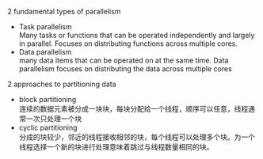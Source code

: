 2 fundamental types of parallelism  
- Task parallelism  
  Many tasks or functions that can be operated independently and largely in parallel. Focuses on distributing functions across multiple cores.  
- Data parallelism  
  many data items that can be operated on at the same time. Data parallelism focuses on distributing the data across multiple cores

2 approaches to partitioning data
- block partitioning  
  连续的数据元素被分成一块块，每块分配给一个线程，顺序可以任意，线程通常一次只处理一个块  
- cyclic partitioning  
  分成的块较少，邻近的线程接收相邻的块，每个线程可以处理多个块。为一个线程选择一个新的块进行处理意味着跳过与线程数量相同的块。

